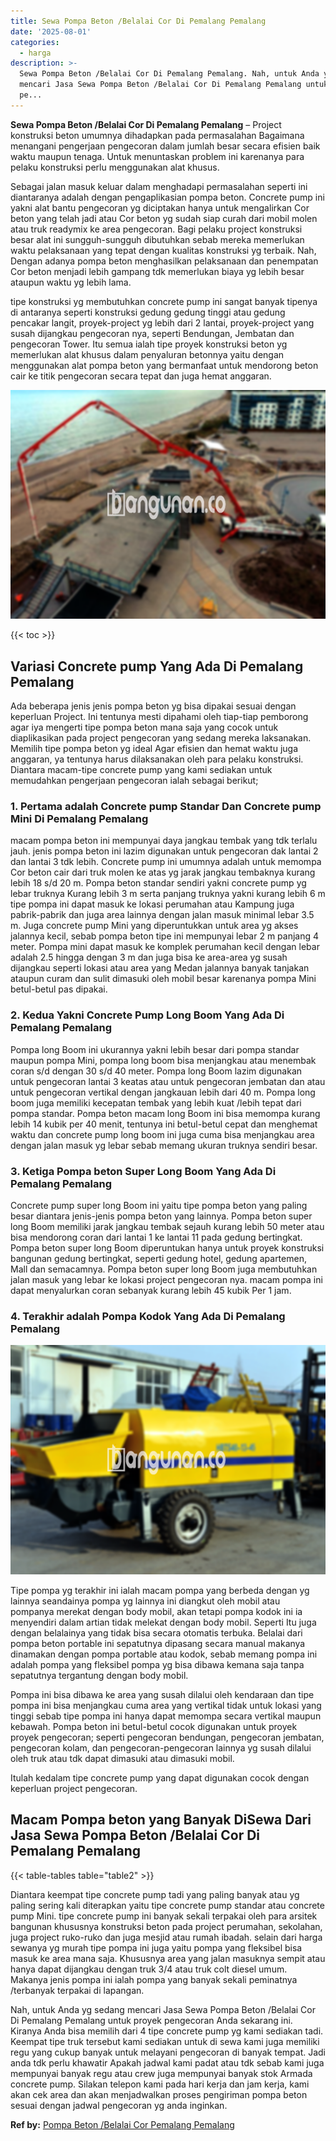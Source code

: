 ```yaml
---
title: Sewa Pompa Beton /Belalai Cor Di Pemalang Pemalang
date: '2025-08-01'
categories:
  - harga
description: >-
  Sewa Pompa Beton /Belalai Cor Di Pemalang Pemalang. Nah, untuk Anda yg sedang
  mencari Jasa Sewa Pompa Beton /Belalai Cor Di Pemalang Pemalang untuk proyek
  pe...
---
```


**Sewa Pompa Beton /Belalai Cor Di Pemalang Pemalang** – Project konstruksi beton umumnya dihadapkan pada permasalahan Bagaimana menangani pengerjaan pengecoran dalam jumlah besar secara efisien baik waktu maupun tenaga. Untuk menuntaskan problem ini karenanya para pelaku konstruksi perlu menggunakan alat khusus.

Sebagai jalan masuk keluar dalam menghadapi permasalahan seperti ini diantaranya adalah dengan pengaplikasian pompa beton. Concrete pump ini yakni alat bantu pengecoran yg diciptakan hanya untuk mengalirkan Cor beton yang telah jadi atau Cor beton yg sudah siap curah dari mobil molen atau truk readymix ke area pengecoran. Bagi pelaku project konstruksi besar alat ini sungguh-sungguh dibutuhkan sebab mereka memerlukan waktu pelaksanaan yang tepat dengan kualitas konstruksi yg terbaik. Nah, Dengan adanya pompa beton menghasilkan pelaksanaan dan penempatan Cor beton menjadi lebih gampang tdk memerlukan biaya yg lebih besar ataupun waktu yg lebih lama.

tipe konstruksi yg membutuhkan concrete pump ini sangat banyak tipenya di antaranya seperti konstruksi gedung gedung tinggi atau gedung pencakar langit, proyek-project yg lebih dari 2 lantai, proyek-project yang susah dijangkau pengecoran nya, seperti Bendungan, Jembatan dan pengecoran Tower. Itu semua ialah tipe proyek konstruksi beton yg memerlukan alat khusus dalam penyaluran betonnya yaitu dengan menggunakan alat pompa beton yang bermanfaat untuk mendorong beton cair ke titik pengecoran secara tepat dan juga hemat anggaran.

![Sewa Pompa Beton /Belalai Cor Di Pemalang Pemalang](/images/sewa-concrete-pump-36.png)

{{< toc >}}

## Variasi Concrete pump Yang Ada Di Pemalang Pemalang

Ada beberapa jenis jenis pompa beton yg bisa dipakai sesuai dengan keperluan Project. Ini tentunya mesti dipahami oleh tiap-tiap pemborong agar iya mengerti tipe pompa beton mana saja yang cocok untuk diaplikasikan pada project pengecoran yang sedang mereka laksanakan. Memilih tipe pompa beton yg ideal Agar efisien dan hemat waktu juga anggaran, ya tentunya harus dilaksanakan oleh para pelaku konstruksi. Diantara macam-tipe concrete pump yang kami sediakan untuk memudahkan pengerjaan pengecoran ialah sebagai berikut;

### 1\. Pertama adalah Concrete pump Standar Dan Concrete pump Mini Di Pemalang Pemalang

macam pompa beton ini mempunyai daya jangkau tembak yang tdk terlalu jauh. jenis pompa beton ini lazim digunakan untuk pengecoran dak lantai 2 dan lantai 3 tdk lebih. Concrete pump ini umumnya adalah untuk memompa Cor beton cair dari truk molen ke atas yg jarak jangkau tembaknya kurang lebih 18 s/d 20 m. Pompa beton standar sendiri yakni concrete pump yg lebar truknya Kurang lebih 3 m serta panjang truknya yakni kurang lebih 6 m tipe pompa ini dapat masuk ke lokasi perumahan atau Kampung juga pabrik-pabrik dan juga area lainnya dengan jalan masuk minimal lebar 3.5 m. Juga concrete pump Mini yang diperuntukkan untuk area yg akses jalannya kecil, sebab pompa beton tipe ini mempunyai lebar 2 m panjang 4 meter. Pompa mini dapat masuk ke komplek perumahan kecil dengan lebar adalah 2.5 hingga dengan 3 m dan juga bisa ke area-area yg susah dijangkau seperti lokasi atau area yang Medan jalannya banyak tanjakan ataupun curam dan sulit dimasuki oleh mobil besar karenanya pompa Mini betul-betul pas dipakai.

### 2\. Kedua Yakni Concrete Pump Long Boom Yang Ada Di Pemalang Pemalang

Pompa long Boom ini ukurannya yakni lebih besar dari pompa standar maupun pompa Mini, pompa long boom bisa menjangkau atau menembak coran s/d dengan 30 s/d 40 meter. Pompa long Boom lazim digunakan untuk pengecoran lantai 3 keatas atau untuk pengecoran jembatan dan atau untuk pengecoran vertikal dengan jangkauan lebih dari 40 m. Pompa long boom juga memiliki kecepatan tembak yang lebih kuat /lebih tepat dari pompa standar. Pompa beton macam long Boom ini bisa memompa kurang lebih 14 kubik per 40 menit, tentunya ini betul-betul cepat dan menghemat waktu dan concrete pump long boom ini juga cuma bisa menjangkau area dengan jalan masuk yg lebar sebab memang ukuran truknya sendiri besar.

### 3\. Ketiga Pompa beton Super Long Boom Yang Ada Di Pemalang Pemalang

Concrete pump super long Boom ini yaitu tipe pompa beton yang paling besar diantara jenis-jenis pompa beton yang lainnya. Pompa beton super long Boom memiliki jarak jangkau tembak sejauh kurang lebih 50 meter atau bisa mendorong coran dari lantai 1 ke lantai 11 pada gedung bertingkat. Pompa beton super long Boom diperuntukan hanya untuk proyek konstruksi bangunan gedung bertingkat, seperti gedung hotel, gedung apartemen, Mall dan semacamnya. Pompa beton super long Boom juga membutuhkan jalan masuk yang lebar ke lokasi project pengecoran nya. macam pompa ini dapat menyalurkan coran sebanyak kurang lebih 45 kubik Per 1 jam.

### 4\. Terakhir adalah Pompa Kodok Yang Ada Di Pemalang Pemalang

![Sewa Pompa Beton /Belalai Cor Di Pemalang Pemalang](/images/sewa-concrete-pump-20.png)

Tipe pompa yg terakhir ini ialah macam pompa yang berbeda dengan yg lainnya seandainya pompa yg lainnya ini diangkut oleh mobil atau pompanya merekat dengan body mobil, akan tetapi pompa kodok ini ia menyendiri dalam artian tidak melekat dengan body mobil. Seperti Itu juga dengan belalainya yang tidak bisa secara otomatis terbuka. Belalai dari pompa beton portable ini sepatutnya dipasang secara manual makanya dinamakan dengan pompa portable atau kodok, sebab memang pompa ini adalah pompa yang fleksibel pompa yg bisa dibawa kemana saja tanpa sepatutnya tergantung dengan body mobil.

Pompa ini bisa dibawa ke area yang susah dilalui oleh kendaraan dan tipe pompa ini bisa menjangkau cuma area yang vertikal tidak untuk lokasi yang tinggi sebab tipe pompa ini hanya dapat memompa secara vertikal maupun kebawah. Pompa beton ini betul-betul cocok digunakan untuk proyek proyek pengecoran; seperti pengecoran bendungan, pengecoran jembatan, pengecoran kolam, dan pengecoran-pengecoran lainnya yg susah dilalui oleh truk atau tdk dapat dimasuki atau dimasuki mobil.

Itulah kedalam tipe concrete pump yang dapat digunakan cocok dengan keperluan project pengecoran.

## Macam Pompa beton yang Banyak DiSewa Dari Jasa Sewa Pompa Beton /Belalai Cor Di Pemalang Pemalang

{{< table-tables table="table2" >}}

Diantara keempat tipe concrete pump tadi yang paling banyak atau yg paling sering kali diterapkan yaitu tipe concrete pump standar atau concrete pump Mini. tipe concrete pump ini banyak sekali terpakai oleh para arsitek bangunan khususnya konstruksi beton pada project perumahan, sekolahan, juga project ruko-ruko dan juga mesjid atau rumah ibadah. selain dari harga sewanya yg murah tipe pompa ini juga yaitu pompa yang fleksibel bisa masuk ke area mana saja. Khususnya area yang jalan masuknya sempit atau hanya dapat dijangkau dengan truk 3/4 atau truk colt diesel umum. Makanya jenis pompa ini ialah pompa yang banyak sekali peminatnya /terbanyak terpakai di lapangan.

Nah, untuk Anda yg sedang mencari Jasa Sewa Pompa Beton /Belalai Cor Di Pemalang Pemalang untuk proyek pengecoran Anda sekarang ini. Kiranya Anda bisa memilih dari 4 tipe concrete pump yg kami sediakan tadi. Keempat tipe truk tersebut kami sediakan untuk di sewa kami juga memiliki regu yang cukup banyak untuk melayani pengecoran di banyak tempat. Jadi anda tdk perlu khawatir Apakah jadwal kami padat atau tdk sebab kami juga mempunyai banyak regu atau crew juga mempunyai banyak stok Armada concrete pump. Silakan telepon kami pada hari kerja dan jam kerja, kami akan cek area dan akan menjadwalkan proses pengiriman pompa beton sesuai dengan jadwal pengecoran yg anda inginkan.

**Ref by:** [Pompa Beton /Belalai Cor Pemalang Pemalang](https://id.wikipedia.org/wiki/Pompa)
